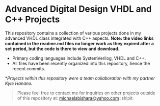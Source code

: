 # Advanced Digital Design VHDL and C++ Projects

This repository contains a collection of various projects done in my advanced VHDL class integrated with C++ aspects.
**Note: the video links contained in the readme.md files no longer work as they expired after a set period, but the code is there to view and download.**

- Primary coding languages include SystemVerilog, VHDL and C++.
- All files have been recently organized into this repository, hence the recent commits.

\*_Projects within this repository were a team collaboration with my partner Kyle Hanano._

> Please feel free to contact me for inquiries on other projects outside of this repository at: michaelabishara@yahoo.com :shipit:
